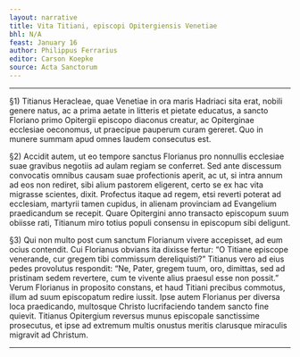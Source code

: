 ```yaml
---
layout: narrative
title: Vita Titiani, episcopi Opitergiensis Venetiae
bhl: N/A
feast: January 16
author: Philippus Ferrarius
editor: Carson Koepke
source: Acta Sanctorum 
---
```


---

§1) Titianus Heracleae, quae Venetiae in ora maris Hadriaci sita erat, nobili genere natus, ac a prima aetate in litteris et pietate educatus, a sancto Floriano primo Opitergii episcopo diaconus creatur, ac Opiterginae ecclesiae oeconomus, ut praecipue pauperum curam gereret. Quo in munere summam apud omnes laudem consecutus est.

§2) Accidit autem, ut eo tempore sanctus Florianus pro nonnullis ecclesiae suae gravibus negotiis ad aulam regiam se conferret. Sed ante discessum convocatis omnibus causam suae profectionis aperit, ac ut, si intra annum ad eos non rediret, sibi alium pastorem eligerent, certo se ex hac vita migrasse scientes, dixit. Profectus itaque ad regem, etsi reverti poterat ad ecclesiam, martyrii tamen cupidus, in alienam provinciam ad Evangelium praedicandum se recepit. Quare Opitergini anno transacto episcopum suum obiisse rati, Titianum miro totius populi consensu in episcopum sibi deligunt.

§3) Qui non multo post cum sanctum Florianum vivere accepisset, ad eum ocius contendit. Cui Florianus obvians ita dixisse fertur: “O Titiane episcope venerande, cur gregem tibi commissum dereliquisti?” Titianus vero ad eius pedes provolutus respondit: “Ne, Pater, gregem tuum, oro, dimittas, sed ad pristinam sedem revertere, cum te vivente alius praesul esse non possit.” Verum Florianus in proposito constans, et haud Titiani precibus commotus, illum ad suum episcopatum redire iussit. Ipse autem Florianus per diversa loca praedicando, multosque Christo lucrifaciendo tandem sancto fine quievit. Titianus Opitergium reversus munus episcopale sanctissime prosecutus, et ipse ad extremum multis onustus meritis clarusque miraculis migravit ad Christum.

---
